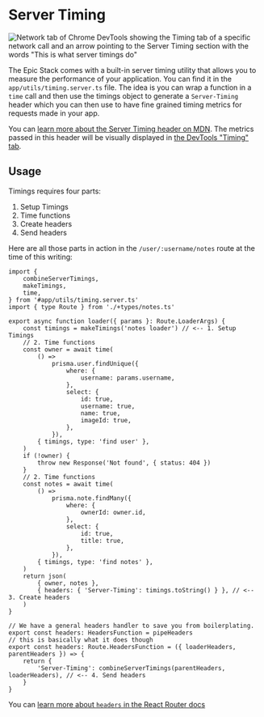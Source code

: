 # Server Timing

![Network tab of Chrome DevTools showing the Timing tab of a specific network call and an arrow pointing to the Server Timing section with the words "This is what server timings do"](https://github.com/epicweb-dev/epic-stack/assets/1500684/e5a28253-8204-43b1-8222-3f287d024ca5)

The Epic Stack comes with a built-in server timing utility that allows you to
measure the performance of your application. You can find it in the
`app/utils/timing.server.ts` file. The idea is you can wrap a function in a
`time` call and then use the timings object to generate a `Server-Timing` header
which you can then use to have fine grained timing metrics for requests made in
your app.

You can
[learn more about the Server Timing header on MDN](https://developer.mozilla.org/en-US/docs/Web/HTTP/Headers/Server-Timing).
The metrics passed in this header will be visually displayed in
[the DevTools "Timing" tab](https://developer.chrome.com/docs/devtools/network/reference/#timing).

## Usage

Timings requires four parts:

1. Setup Timings
2. Time functions
3. Create headers
4. Send headers

Here are all those parts in action in the `/user/:username/notes` route at the
time of this writing:

```tsx
import {
	combineServerTimings,
	makeTimings,
	time,
} from '#app/utils/timing.server.ts'
import { type Route } from './+types/notes.ts'

export async function loader({ params }: Route.LoaderArgs) {
	const timings = makeTimings('notes loader') // <-- 1. Setup Timings
	// 2. Time functions
	const owner = await time(
		() =>
			prisma.user.findUnique({
				where: {
					username: params.username,
				},
				select: {
					id: true,
					username: true,
					name: true,
					imageId: true,
				},
			}),
		{ timings, type: 'find user' },
	)
	if (!owner) {
		throw new Response('Not found', { status: 404 })
	}
	// 2. Time functions
	const notes = await time(
		() =>
			prisma.note.findMany({
				where: {
					ownerId: owner.id,
				},
				select: {
					id: true,
					title: true,
				},
			}),
		{ timings, type: 'find notes' },
	)
	return json(
		{ owner, notes },
		{ headers: { 'Server-Timing': timings.toString() } }, // <-- 3. Create headers
	)
}

// We have a general headers handler to save you from boilerplating.
export const headers: HeadersFunction = pipeHeaders
// this is basically what it does though
export const headers: Route.HeadersFunction = ({ loaderHeaders, parentHeaders }) => {
	return {
		'Server-Timing': combineServerTimings(parentHeaders, loaderHeaders), // <-- 4. Send headers
	}
}
```

You can
[learn more about `headers` in the React Router docs](https://reactrouter.com/how-to/headers)
